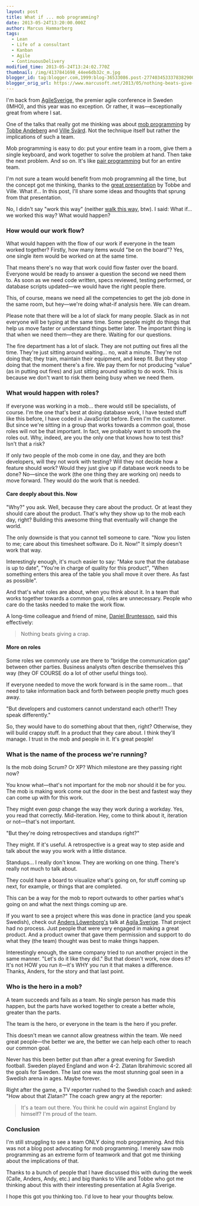 ```yaml
---
layout: post
title: What if ... mob programming?
date: 2013-05-24T13:20:00.000Z
author: Marcus Hammarberg
tags:
  - Lean
  - Life of a consultant
  - Kanban
  - Agile
  - ContinuousDelivery
modified_time: 2013-05-24T13:24:02.770Z
thumbnail: /img/4137841698_44ee6db32c_m.jpg
blogger_id: tag:blogger.com,1999:blog-36533086.post-2774034533378382900
blogger_orig_url: https://www.marcusoft.net/2013/05/nothing-beats-give-crap-but-you-cannot.html
---
```


I'm back from [AgileSverige](http://www.agilasverige.se/), the premier agile conference in Sweden (IMHO), and this year was no exception. Or rather, it was—exceptionally great from where I sat.

One of the talks that really got me thinking was about [mob programming](http://mobprogramming.org/) by [Tobbe Andeberg](https://twitter.com/tobbeanderberg) and [Ville Svärd](https://twitter.com/villesv). Not the technique itself but rather the implications of such a team.

Mob programming is easy to do: put your entire team in a room, give them a single keyboard, and work together to solve the problem at hand. Then take the next problem. And so on. It's like [pair programming](http://en.wikipedia.org/wiki/Pair_programming) but for an entire team.

I'm not sure a team would benefit from mob programming all the time, but the concept got me thinking, thanks to the [great presentation](https://agilasverige.solidtango.com/video/2013-05-20-agila-sverige-torget-d2p02) by Tobbe and Ville. What if... In this post, I'll share some ideas and thoughts that sprung from that presentation.

No, I didn't say "work this way" (neither [walk this way](http://www.youtube.com/watch?v=4B_UYYPb-Gk), btw). I said: What if... we worked this way? What would happen?

### How would our work flow?

What would happen with the flow of our work if everyone in the team worked together? Firstly, how many items would "be on the board"? Yes, one single item would be worked on at the same time.

That means there's no way that work could flow faster over the board. Everyone would be ready to answer a question the second we need them to. As soon as we need code written, specs reviewed, testing performed, or database scripts updated—we would have the right people there.

This, of course, means we need all the competencies to get the job done in the same room, but hey—we're doing what-if analysis here. We can dream.

Please note that there will be a lot of slack for many people. Slack as in not everyone will be typing at the same time. Some people might do things that help us move faster or understand things better later. The important thing is that when we need them—they are there. Waiting for our questions.

The fire department has a lot of slack. They are not putting out fires all the time. They're just sitting around waiting... no, wait a minute. They're not doing that; they train, maintain their equipment, and keep fit. But they stop doing that the moment there's a fire. We pay them for not producing "value" (as in putting out fires) and just sitting around waiting to do work. This is because we don't want to risk them being busy when we need them.

### What would happen with roles?

If everyone was working in a mob... there would still be specialists, of course. I'm the one that's best at doing database work, I have tested stuff like this before, I have coded in JavaScript before. Even I'm the customer. But since we're sitting in a group that works towards a common goal, those roles will not be that important. In fact, we probably want to smooth the roles out. Why, indeed, are you the only one that knows how to test this? Isn't that a risk?

If only two people of the mob come in one day, and they are both developers, will they not work with testing? Will they not decide how a feature should work? Would they just give up if database work needs to be done? No—since the work (the one thing they are working on) needs to move forward. They would do the work that is needed.

#### Care deeply about this. Now

"Why?" you ask. Well, because they care about the product. Or at least they should care about the product. That's why they show up to the mob each day, right? Building this awesome thing that eventually will change the world.

The only downside is that you cannot tell someone to care. "Now you listen to me; care about this timesheet software. Do it. Now!" It simply doesn't work that way.

Interestingly enough, it's much easier to say: "Make sure that the database is up to date", "You're in charge of quality for this product", "When something enters this area of the table you shall move it over there. As fast as possible".

And that's what roles are about, when you think about it. In a team that works together towards a common goal, roles are unnecessary. People who care do the tasks needed to make the work flow.

A long-time colleague and friend of mine, [Daniel Bruntesson](http://numlock.se/), said this effectively:

> Nothing beats giving a crap.

#### More on roles

Some roles we commonly use are there to "bridge the communication gap" between other parties. Business analysts often describe themselves this way (they OF COURSE do a lot of other useful things too).

If everyone needed to move the work forward is in the same room... that need to take information back and forth between people pretty much goes away.

"But developers and customers cannot understand each other!!! They speak differently."

So, they would have to do something about that then, right? Otherwise, they will build crappy stuff. In a product that they care about. I think they'll manage. I trust in the mob and people in it. It's great people!

### What is the name of the process we're running?

Is the mob doing Scrum? Or XP? Which milestone are they passing right now?

You know what—that's not important for the mob nor should it be for you. The mob is making work come out the door in the best and fastest way they can come up with for this work.

They might even *gasp* change the way they work during a workday. Yes, you read that correctly. Mid-iteration. Hey, come to think about it, iteration or not—that's not important.

"But they're doing retrospectives and standups right?"

They might. If it's useful. A retrospective is a great way to step aside and talk about the way you work with a little distance.

Standups... I really don't know. They are working on one thing. There's really not much to talk about.

They could have a board to visualize what's going on, for stuff coming up next, for example, or things that are completed.

This can be a way for the mob to report outwards to other parties what's going on and what the next things coming up are.

If you want to see a project where this was done in practice (and you speak Swedish), check out [Anders Löwenborg's](http://twitter.com/anderslowenborg) talk at [Agila Sverige](https://agilasverige.solidtango.com/video/2013-05-20-agila-sverige-haren-d2p01). That project had no process. Just people that were very engaged in making a great product. And a product owner that gave them permission and support to do what they (the team) thought was best to make things happen.

Interestingly enough, the same company tried to run another project in the same manner. "Let's do it like they did." But that doesn't work, now does it? It's not HOW you run it—it's WHY you run it that makes a difference. Thanks, Anders, for the story and that last point.

### Who is the hero in a mob?

A team succeeds and fails as a team. No single person has made this happen, but the parts have worked together to create a better whole, greater than the parts.

The team is the hero, or everyone in the team is the hero if you prefer.

This doesn't mean we cannot allow greatness within the team. We need great people—the better we are, the better we can help each other to reach our common goal.

Never has this been better put than after a great evening for Swedish football. Sweden played England and won 4-2. Zlatan Ibrahimovic scored all the goals for Sweden. The last one was the most stunning goal seen in a Swedish arena in ages. Maybe forever.

Right after the game, a TV reporter rushed to the Swedish coach and asked: "How about that Zlatan?" The coach grew angry at the reporter:

> It's a team out there. You think he could win against England by himself? I'm proud of the team.

### Conclusion

I'm still struggling to see a team ONLY doing mob programming. And this was not a blog post advocating for mob programming. I merely saw mob programming as an extreme form of teamwork and that got me thinking about the implications of that.

Thanks to a bunch of people that I have discussed this with during the week (Calle, Anders, Andy, etc.) and big thanks to Ville and Tobbe who got me thinking about this with their interesting presentation at Agila Sverige.

I hope this got you thinking too. I'd love to hear your thoughts below.
